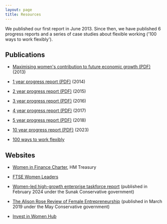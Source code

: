 ```yaml
---
layout: page
title: Resources
---
```


We published our first report in June 2013. Since then, we have published 6 progress reports and a series of case studies about flexible working ('100 ways to work flexibly').

## Publications

* [Maximising women's contribution to future economic growth (PDF)](WBC-Maximising-womens-contribution-to-future-economic-growth.pdf) (2013)

* [1 year progress report (PDF)](WBC-1-year-report.pdf) (2014)
* [2 year progress report (PDF)](WBC-2-year-report.pdf) (2015)
* [3 year progress report (PDF)](WBC-3-year-report.pdf) (2016)
* [4 year progress report (PDF)](WBC-4-year-report.pdf) (2017)
* [5 year progress report (PDF)](WBC-5-year-report.pdf) (2018)
* [10 year progress report (PDF)](WBC-10-year-anniversary-report.pdf) (2023)

* [100 ways to work flexibly](100-ways-to-work-flexibly/)

## Websites

* [Women in Finance Charter](https://www.gov.uk/government/publications/women-in-finance-charter), HM Treasury

* [FTSE Women Leaders](https://ftsewomenleaders.com/)

* [Women-led high-growth enterprise taskforce report](https://www.gov.uk/government/publications/women-led-high-growth-enterprise-taskforce-report) (published in February 2024 under the Sunak Conservative government)

* [The Alison Rose Review of Female Entrepreneurship](https://www.gov.uk/government/publications/the-alison-rose-review-of-female-entrepreneurship) (published in March 2019 under the May Conservative government)

* [Invest in Women Hub](https://iiwhub.com/)
